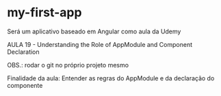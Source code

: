 # my-first-app
Será um aplicativo baseado em Angular como aula da Udemy

AULA 19 - Understanding the Role of AppModule and Component Declaration

OBS.: rodar o git no próprio projeto mesmo

Finalidade da aula:
Entender as regras do AppModule e da declaração do componente
